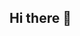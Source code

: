 ## Hi there 👋

<!--
**Hridhya26/Hridhya26** is a ✨ _special_ ✨ repository because its `README.md` (this file) appears on your GitHub profile.

Here are some ideas to get you started:

- 🔭 I’m a BSc Mathematics graduate.
- 🌱 I’m currently learning Data Science and Analytics.
- 👯 I’m looking to collaborate on work related to Data Science.
- 📫 How to reach me: hridyavibha@gmail.com
- 😄 Pronouns: Her
-->
